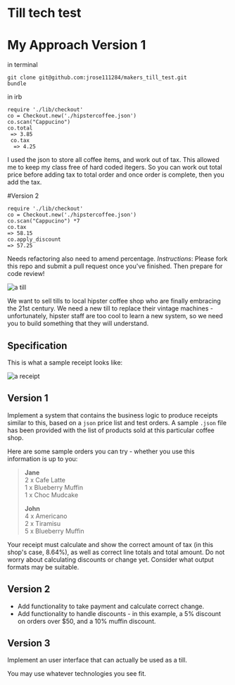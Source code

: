 Till tech test
==============

# My Approach Version 1
in terminal

```
git clone git@github.com:jrose111284/makers_till_test.git
bundle
```

in irb
```
require './lib/checkout'
co = Checkout.new('./hipstercoffee.json')
co.scan("Cappucino")
co.total
 => 3.85
 co.tax
  => 4.25
```

I used the json to store all coffee items, and work out of tax. This allowed me to keep my class free of hard coded itegers. So you can work out total price before adding tax to total order and once order is complete, then you add the tax.

#Version 2

```
require './lib/checkout'
co = Checkout.new('./hipstercoffee.json')
co.scan("Cappucino") *7
co.tax
=> 58.15
co.apply_discount
=> 57.25
```
Needs refactoring also need to amend percentage.
*Instructions*: Please fork this repo and submit a pull request once you've finished. Then prepare for code review!

![a till](/images/till.jpg)

We want to sell tills to local hipster coffee shop who are finally embracing the 21st century. We need a new till to replace their vintage machines - unfortunately, hipster staff are too cool to learn a new system, so we need you to build something that they will understand.

Specification
-------------

This is what a sample receipt looks like:

![a receipt](/images/receipt.jpg)


Version 1
---------

Implement a system that contains the business logic to produce receipts similar to this, based on a `json` price list and test orders. A sample `.json` file has been provided with the list of products sold at this particular coffee shop.

Here are some sample orders you can try - whether you use this information is up to you:

> **Jane**  
> 2 x Cafe Latte  
> 1 x Blueberry Muffin  
> 1 x Choc Mudcake  
>
> **John**  
> 4 x Americano  
> 2 x Tiramisu  
> 5 x Blueberry Muffin  

Your receipt must calculate and show the correct amount of tax (in this shop's case, 8.64%), as well as correct line totals and total amount. Do not worry about calculating discounts or change yet. Consider what output formats may be suitable.

Version 2
---------

- Add functionality to take payment and calculate correct change.  
- Add functionality to handle discounts - in this example, a 5% discount on orders over $50, and a 10% muffin discount.

Version 3
---------

Implement an user interface that can actually be used as a till.

You may use whatever technologies you see fit.
